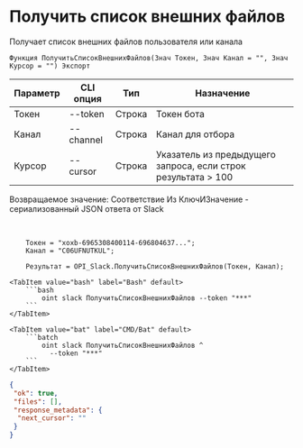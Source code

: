 ﻿---
sidebar_position: 1
---

# Получить список внешних файлов
 Получает список внешних файлов пользователя или канала



`Функция ПолучитьСписокВнешнихФайлов(Знач Токен, Знач Канал = "", Знач Курсор = "") Экспорт`

  | Параметр | CLI опция | Тип | Назначение |
  |-|-|-|-|
  | Токен | --token | Строка | Токен бота |
  | Канал | --channel | Строка | Канал для отбора |
  | Курсор | --cursor | Строка | Указатель из предыдущего запроса, если строк результата > 100 |

  
  Возвращаемое значение:   Соответствие Из КлючИЗначение - сериализованный JSON ответа от Slack

<br/>




```bsl title="Пример кода"
    Токен = "xoxb-6965308400114-696804637...";
    Канал = "C06UFNUTKUL";

    Результат = OPI_Slack.ПолучитьСписокВнешнихФайлов(Токен, Канал);
```
    

 <Tabs>
  
    <TabItem value="bash" label="Bash" default>
        ```bash
            oint slack ПолучитьСписокВнешнихФайлов --token "***"
        ```
    </TabItem>
  
    <TabItem value="bat" label="CMD/Bat" default>
        ```batch
            oint slack ПолучитьСписокВнешнихФайлов ^
              --token "***"
        ```
    </TabItem>
</Tabs>


```json title="Результат"
{
 "ok": true,
 "files": [],
 "response_metadata": {
  "next_cursor": ""
 }
}
```
